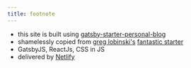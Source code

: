 ```yaml
---
title: footnote
---
```


* this site is built using [gatsby-starter-personal-blog](https://github.com/briankopp/gatsby-starter-personal-blog)
* shamelessly copied from [greg lobinski's](https://www.greglobinski.com) [fantastic starter](https://github.com/greglobinski.com/gatsby-starter-personal-blog)
* GatsbyJS, ReactJs, CSS in JS
* delivered by [Netlify](https://www.netlify.com/)
